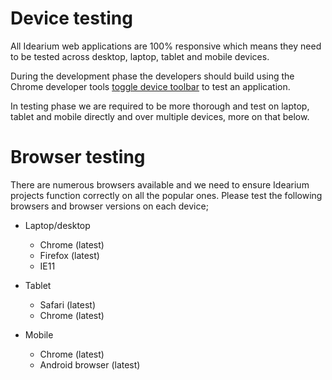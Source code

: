 # Device testing

All Idearium web applications are 100% responsive which means they need to be tested across desktop, laptop, tablet and mobile devices.

During the development phase the developers should build using the Chrome developer tools [toggle device toolbar](https://developers.google.com/web/tools/chrome-devtools/device-mode/) to test an application.

In testing phase we are required to be more thorough and test on laptop, tablet and mobile directly and over multiple devices, more on that below.

# Browser testing

There are numerous browsers available and we need to ensure Idearium projects function correctly on all the popular ones. Please test the following browsers and browser versions on each device;

- Laptop/desktop
  - Chrome (latest)
  - Firefox (latest)
  - IE11

- Tablet
  - Safari (latest)
  - Chrome (latest)

- Mobile
  - Chrome (latest)
  - Android browser (latest)
